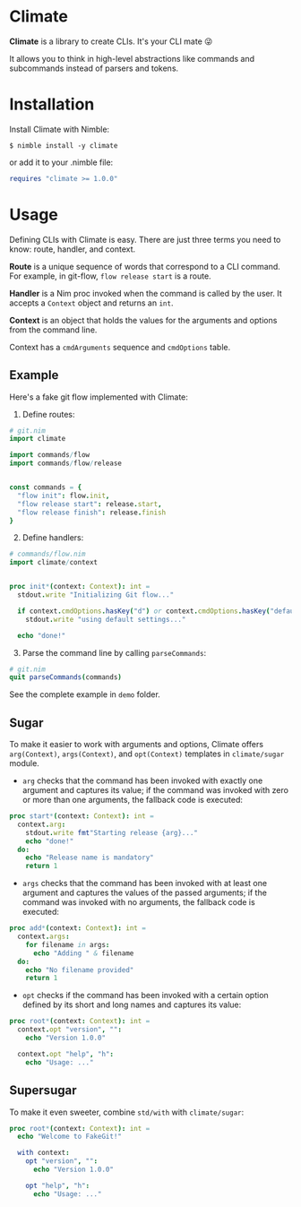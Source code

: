 # Climate

**Climate** is a library to create CLIs. It's your CLI mate 😜

It allows you to think in high-level abstractions like commands and subcommands instead of parsers and tokens.


# Installation

Install Climate with Nimble:

```
$ nimble install -y climate
```

or add it to your .nimble file:

```nim
requires "climate >= 1.0.0"
```


# Usage

Defining CLIs with Climate is easy. There are just three terms you need to know: route, handler, and context.

**Route** is a unique sequence of words that correspond to a CLI command. For example, in git-flow, ``flow release start`` is a route.

**Handler** is a Nim proc invoked when the command is called by the user. It accepts a ``Context`` object and returns an ``int``.

**Context** is an object that holds the values for the arguments and options from the command line.

Context has a ``cmdArguments`` sequence and ``cmdOptions`` table.


## Example

Here's a fake git flow implemented with Climate:

1. Define routes:
```nim
# git.nim
import climate

import commands/flow
import commands/flow/release


const commands = {
  "flow init": flow.init,
  "flow release start": release.start,
  "flow release finish": release.finish
}
```

2. Define handlers:

```nim
# commands/flow.nim
import climate/context


proc init*(context: Context): int =
  stdout.write "Initializing Git flow..."

  if context.cmdOptions.hasKey("d") or context.cmdOptions.hasKey("default"):
    stdout.write "using default settings..."

  echo "done!"
```

3. Parse the command line by calling ``parseCommands``:

```nim
# git.nim
quit parseCommands(commands)
```

See the complete example in ``demo`` folder.


## Sugar

To make it easier to work with arguments and options, Climate offers `arg(Context)`, `args(Context)`, and `opt(Context)` templates in `climate/sugar` module.

- `arg` checks that the command has been invoked with exactly one argument and captures its value; if the command was invoked with zero or more than one arguments, the fallback code is executed:

```nim
proc start*(context: Context): int =
  context.arg:
    stdout.write fmt"Starting release {arg}..."
    echo "done!"
  do:
    echo "Release name is mandatory"
    return 1
```

- `args` checks that the command has been invoked with at least one argument and captures the values of the passed arguments; if the command was invoked with no arguments, the fallback code is executed:

```nim
proc add*(context: Context): int =
  context.args:
    for filename in args:
      echo "Adding " & filename
  do:
    echo "No filename provided"
    return 1
```

- `opt` checks if the command has been invoked with a certain option defined by its short and long names and captures its value:

```nim
proc root*(context: Context): int =
  context.opt "version", "":
    echo "Version 1.0.0"

  context.opt "help", "h":
    echo "Usage: ..."
```


## Supersugar

To make it even sweeter, combine `std/with` with `climate/sugar`:

```nim
proc root*(context: Context): int =
  echo "Welcome to FakeGit!"

  with context:
    opt "version", "":
      echo "Version 1.0.0"

    opt "help", "h":
      echo "Usage: ..."
```
